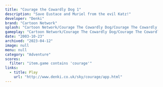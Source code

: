 ```yaml
---
title: "Courage the Cowardly Dog 1"
description: "Save Eustace and Muriel from the evil Katz!"
developer: "Denki"
brand: "Cartoon Network"
splash: "Cartoon Network/Courage The Cowardly Dog/Courage The Cowardly Dog/Splash.jpg"
gameplay: "Cartoon Network/Courage The Cowardly Dog/Courage The Cowardly Dog/FirstFloor.jpg"
date: "2003-10-23"
archived: "2023-04-12"
image: null
menu: null
category: "Adventure"
scores:
  filter: "item.game contains 'courage'"
links:
  - title: Play
    url: "http://www.denki.co.uk/sky/courage/app.html"
---
```

